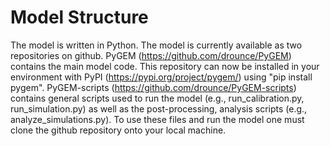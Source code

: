 # Model Structure
The model is written in Python. The model is currently available as two repositories on github.
PyGEM (https://github.com/drounce/PyGEM) contains the main model code.  This repository can now be installed in your environment with PyPI (https://pypi.org/project/pygem/) using "pip install pygem".
PyGEM-scripts (https://github.com/drounce/PyGEM-scripts) contains general scripts used to run the model (e.g., run_calibration.py, run_simulation.py) as well as the post-processing, analysis scripts (e.g., analyze_simulations.py). To use these files and run the model one must clone the github repository onto your local machine.
